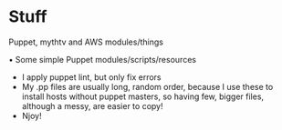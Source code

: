 Stuff
=====

Puppet, mythtv and AWS modules/things

• Some simple Puppet modules/scripts/resources
* I apply puppet lint, but only fix errors
* My .pp files are usually long, random order, because I use these to install hosts without puppet masters, so having few, bigger files, although a messy, are easier to copy!
* Njoy!
